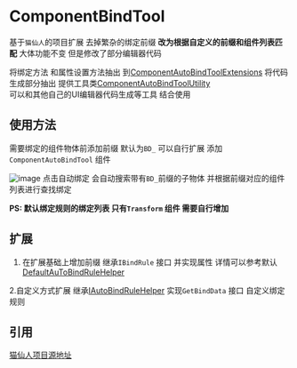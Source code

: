 # ComponentBindTool

基于`猫仙人`的项目扩展  去掉繁杂的绑定前缀  **改为根据自定义的前缀和组件列表匹配** 大体功能不变 但是修改了部分编辑器代码 

将绑定方法 和属性设置方法抽出 到[ComponentAutoBindToolExtensions](./Editor/ComponentAutoBindToolExtensions.cs) 
将代码生成部分抽出 提供工具类[ComponentAutoBindToolUtility](./Editor/ComponentAutoBindToolUtility.cs)  
可以和其他自己的UI编辑器代码生成等工具 结合使用

## 使用方法
需要绑定的组件物体前添加前缀 默认为`BD_`  可以自行扩展  添加`ComponentAutoBindTool` 组件

![image](https://tva3.sinaimg.cn/large/e1b1a94bgy1h09cxq1ewbj20bv073aaw.jpg)
点击自动绑定 会自动搜索带有`BD_`前缀的子物体  并根据前缀对应的组件列表进行查找绑定

**PS: 默认绑定规则的绑定列表 只有`Transform` 组件 需要自行增加**

## 扩展
1. 在扩展基础上增加前缀 
	继承`IBindRule` 接口  并实现属性 详情可以参考默认[DefaultAuToBindRuleHelper](./DefaultAuToBindRuleHelper.cs)
	
2.自定义方式扩展
	继承[IAutoBindRuleHelper](./IAutoBindRuleHelper.cs)  实现`GetBindData` 接口 自定义绑定规则

## 引用
[猫仙人项目源地址](https://github.com/CatImmortal/ComponentAutoBindTool)
